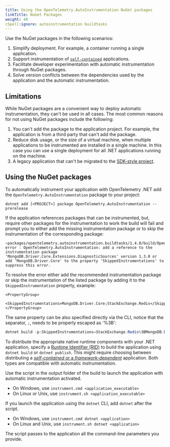 ```yaml
---
title: Using the OpenTelemetry.AutoInstrumentation NuGet packages
linkTitle: NuGet Packages
weight: 40
cSpell:ignore: autoinstrumentation buildtasks
---
```


Use the NuGet packages in the following scenarios:

1. Simplify deployment. For example, a container running a single application.
1. Support instrumentation of
   [`self-contained`](https://learn.microsoft.com/en-us/dotnet/core/deploying/#publish-self-contained)
   applications.
1. Facilitate developer experimentation with automatic instrumentation through
   NuGet packages.
1. Solve version conflicts between the dependencies used by the application and
   the automatic instrumentation.

## Limitations

While NuGet packages are a convenient way to deploy automatic instrumentation,
they can't be used in all cases. The most common reasons for not using NuGet
packages include the following:

1. You can't add the package to the application project. For example, the
   application is from a third party that can't add the package.
1. Reduce disk usage, or the size of a virtual machine, when multiple
   applications to be instrumented are installed in a single machine. In this
   case you can use a single deployment for all .NET applications running on the
   machine.
1. A legacy application that can't be migrated to the
   [SDK-style project](https://learn.microsoft.com/en-us/nuget/resources/check-project-format#check-the-project-format).

## Using the NuGet packages

To automatically instrument your application with OpenTelemetry .NET add the
`OpenTelemetry.AutoInstrumentation` package to your project:

```terminal
dotnet add [<PROJECT>] package OpenTelemetry.AutoInstrumentation --prerelease
```

If the application references packages that can be instrumented, but, require
other packages for the instrumentation to work the build will fail and prompt
you to either add the missing instrumentation package or to skip the
instrumentation of the corresponding package:

```terminal
~packages/opentelemetry.autoinstrumentation.buildtasks/1.4.0/build/OpenTelemetry.AutoInstrumentation.BuildTasks.targets(29,5): error : OpenTelemetry.AutoInstrumentation: add a reference to the instrumentation package 'MongoDB.Driver.Core.Extensions.DiagnosticSources' version 1.3.0 or add 'MongoDB.Driver.Core' to the property 'SkippedInstrumentations' to suppress this error.
```

To resolve the error either add the recommended instrumentation package or skip
the instrumentation of the listed package by adding it to the
`SkippedInstrumentation` property, example:

```csproj
<PropertyGroup>
   <SkippedInstrumentations>MongoDB.Driver.Core;StackExchange.Redis</SkippedInstrumentations>
</PropertyGroup>
```

The same property can be also specified directly via the CLI, notice that the
separator, `;`, needs to be properly escaped as '%3B':

```powershell
dotnet build -p:SkippedInstrumentations=StackExchange.Redis%3BMongoDB.Driver.Core
```

To distribute the appropriate native runtime components with your .NET
application, specify a
[Runtime Identifier (RID)](https://learn.microsoft.com/en-us/dotnet/core/rid-catalog)
to build the application using `dotnet build` or `dotnet publish`. This might
require choosing between distributing a
[_self-contained_ or a _framework-dependent_](https://learn.microsoft.com/en-us/dotnet/core/deploying/)
application. Both types are compatible with automatic instrumentation.

Use the script in the output folder of the build to launch the application with
automatic instrumentation activated.

- On Windows, use `instrument.cmd <application_executable>`
- On Linux or Unix, use `instrument.sh <application_executable>`

If you launch the application using the `dotnet` CLI, add `dotnet` after the
script.

- On Windows, use `instrument.cmd dotnet <application>`
- On Linux and Unix, use `instrument.sh dotnet <application>`

The script passes to the application all the command-line parameters you
provide.
